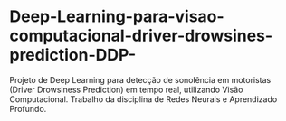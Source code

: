# Deep-Learning-para-visao-computacional-driver-drowsines-prediction-DDP-
Projeto de Deep Learning para detecção de sonolência em motoristas (Driver Drowsiness Prediction) em tempo real, utilizando Visão Computacional. Trabalho da disciplina de Redes Neurais e Aprendizado Profundo.
